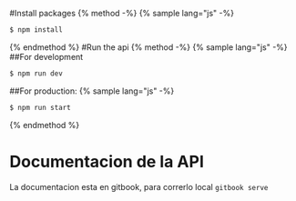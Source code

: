 #Install packages
{% method -%}
{% sample lang="js" -%}
```bash
$ npm install
```
{% endmethod %}
#Run the api
{% method -%}
{% sample lang="js" -%}
##For development
```bash
$ npm run dev
```
##For production:
{% sample lang="js" -%}
```bash
$ npm run start
```
{% endmethod %}

# Documentacion de la API
La documentacion esta en gitbook, para correrlo local `gitbook serve`
